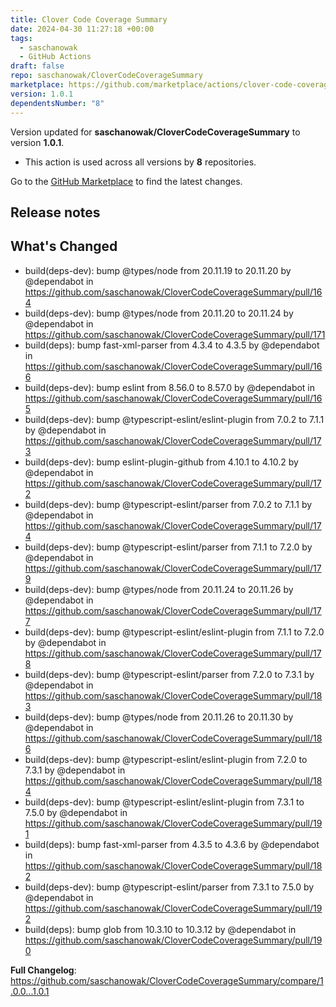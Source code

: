 ```yaml
---
title: Clover Code Coverage Summary
date: 2024-04-30 11:27:18 +00:00
tags:
  - saschanowak
  - GitHub Actions
draft: false
repo: saschanowak/CloverCodeCoverageSummary
marketplace: https://github.com/marketplace/actions/clover-code-coverage-summary
version: 1.0.1
dependentsNumber: "8"
---
```



Version updated for **saschanowak/CloverCodeCoverageSummary** to version **1.0.1**.
- This action is used across all versions by **8** repositories.

Go to the [GitHub Marketplace](https://github.com/marketplace/actions/clover-code-coverage-summary) to find the latest changes.

## Release notes

## What's Changed
* build(deps-dev): bump @types/node from 20.11.19 to 20.11.20 by @dependabot in https://github.com/saschanowak/CloverCodeCoverageSummary/pull/164
* build(deps-dev): bump @types/node from 20.11.20 to 20.11.24 by @dependabot in https://github.com/saschanowak/CloverCodeCoverageSummary/pull/171
* build(deps): bump fast-xml-parser from 4.3.4 to 4.3.5 by @dependabot in https://github.com/saschanowak/CloverCodeCoverageSummary/pull/166
* build(deps-dev): bump eslint from 8.56.0 to 8.57.0 by @dependabot in https://github.com/saschanowak/CloverCodeCoverageSummary/pull/165
* build(deps-dev): bump @typescript-eslint/eslint-plugin from 7.0.2 to 7.1.1 by @dependabot in https://github.com/saschanowak/CloverCodeCoverageSummary/pull/173
* build(deps-dev): bump eslint-plugin-github from 4.10.1 to 4.10.2 by @dependabot in https://github.com/saschanowak/CloverCodeCoverageSummary/pull/172
* build(deps-dev): bump @typescript-eslint/parser from 7.0.2 to 7.1.1 by @dependabot in https://github.com/saschanowak/CloverCodeCoverageSummary/pull/174
* build(deps-dev): bump @typescript-eslint/parser from 7.1.1 to 7.2.0 by @dependabot in https://github.com/saschanowak/CloverCodeCoverageSummary/pull/179
* build(deps-dev): bump @types/node from 20.11.24 to 20.11.26 by @dependabot in https://github.com/saschanowak/CloverCodeCoverageSummary/pull/177
* build(deps-dev): bump @typescript-eslint/eslint-plugin from 7.1.1 to 7.2.0 by @dependabot in https://github.com/saschanowak/CloverCodeCoverageSummary/pull/178
* build(deps-dev): bump @typescript-eslint/parser from 7.2.0 to 7.3.1 by @dependabot in https://github.com/saschanowak/CloverCodeCoverageSummary/pull/183
* build(deps-dev): bump @types/node from 20.11.26 to 20.11.30 by @dependabot in https://github.com/saschanowak/CloverCodeCoverageSummary/pull/186
* build(deps-dev): bump @typescript-eslint/eslint-plugin from 7.2.0 to 7.3.1 by @dependabot in https://github.com/saschanowak/CloverCodeCoverageSummary/pull/184
* build(deps-dev): bump @typescript-eslint/eslint-plugin from 7.3.1 to 7.5.0 by @dependabot in https://github.com/saschanowak/CloverCodeCoverageSummary/pull/191
* build(deps): bump fast-xml-parser from 4.3.5 to 4.3.6 by @dependabot in https://github.com/saschanowak/CloverCodeCoverageSummary/pull/182
* build(deps-dev): bump @typescript-eslint/parser from 7.3.1 to 7.5.0 by @dependabot in https://github.com/saschanowak/CloverCodeCoverageSummary/pull/192
* build(deps): bump glob from 10.3.10 to 10.3.12 by @dependabot in https://github.com/saschanowak/CloverCodeCoverageSummary/pull/190


**Full Changelog**: https://github.com/saschanowak/CloverCodeCoverageSummary/compare/1.0.0...1.0.1

